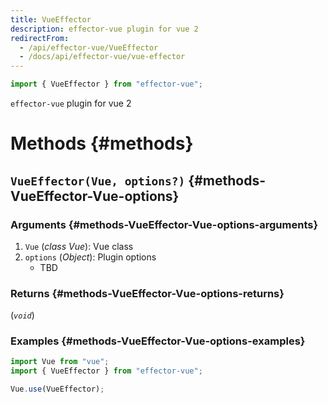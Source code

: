 ```yaml
---
title: VueEffector
description: effector-vue plugin for vue 2
redirectFrom:
  - /api/effector-vue/VueEffector
  - /docs/api/effector-vue/vue-effector
---
```


```ts
import { VueEffector } from "effector-vue";
```

`effector-vue` plugin for vue 2

# Methods {#methods}

## `VueEffector(Vue, options?)` {#methods-VueEffector-Vue-options}

### Arguments {#methods-VueEffector-Vue-options-arguments}

1. `Vue` (_class Vue_): Vue class
2. `options` (_Object_): Plugin options
   - TBD

### Returns {#methods-VueEffector-Vue-options-returns}

(_`void`_)

### Examples {#methods-VueEffector-Vue-options-examples}

```js
import Vue from "vue";
import { VueEffector } from "effector-vue";

Vue.use(VueEffector);
```
